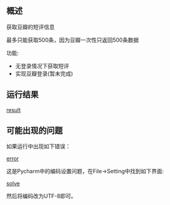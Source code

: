 ## 概述
获取豆瓣的短评信息

最多只能获取500条，因为豆瓣一次性只返回500条数据

功能:
- 无登录情况下获取短评
- 实现豆瓣登录(暂未完成)

## 运行结果

[result](./static/3.png)

## 可能出现的问题

如果运行中出现如下错误：

[error](./static/2.png)

这是Pycharm中的编码设置问题，在File->Setting中找到如下界面:

[solve](./static/1.png)

然后将编码改为UTF-8即可。
